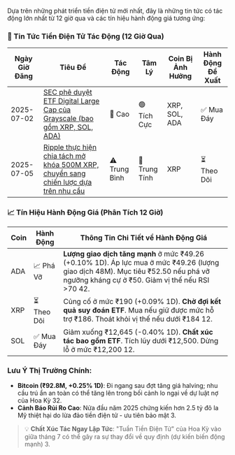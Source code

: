 Dựa trên những phát triển tiền điện tử mới nhất, đây là những tin tức có tác động lớn nhất từ 12 giờ qua và các tín hiệu hành động giá tương ứng:

### 🚨 Tin Tức Tiền Điện Tử Tác Động (12 Giờ Qua)
| Ngày Giờ Đăng       | Tiêu Đề                                                                 | Tác Động    | Tâm Lý   | Coin Bị Ảnh Hưởng | Hành Động Đề Xuất |
|-------------------------|---------------------------------------------------------------------------|-----------|-----------|------------------|------------------|
| 2025-07-02             | [SEC phê duyệt ETF Digital Large Cap của Grayscale (bao gồm XRP, SOL, ADA)](https://www.ccn.com/analysis/crypto/xrp-sol-ada-july-2025-crypto-predictions-sec-grayscale-etf/) | 🚨 Cao   | 🟢 Tích Cực | XRP, SOL, ADA    | ✅ Mua Đáy       |
| 2025-07-05             | [Ripple thực hiện chia tách mở khóa 500M XRP, chuyển sang chiến lược dựa trên nhu cầu](https://www.tradingview.com/news/coinpedia:454192525094b:0-coinpedia-digest-this-week-s-crypto-news-highlights-5-july-2025/) | ⚠️ Trung Bình | 🔵 Trung Tính  | XRP              | ⏳ Theo Dõi         |

### 📈 Tín Hiệu Hành Động Giá (Phân Tích 12 Giờ)
| Coin | Hành Động       | Thông Tin Chi Tiết về Hành Động Giá                                                                 |
|------|--------------|--------------------------------------------------------------------------------------|
| ADA  | 📈 Phá Vỡ  | **Lượng giao dịch tăng mạnh** ở mức ₹49.26 (+0.10% 1D). Áp lực mua ở mức ₹49.26 (lượng giao dịch 48M). Mục tiêu ₹52.50 nếu phá vỡ ngưỡng kháng cự ở ₹50. Giảm vị thế nếu RSI >70 42. |
| XRP  | ⏳ Theo Dõi     | Củng cố ở mức ₹190 (+0.09% 1D). **Chờ đợi kết quả suy đoán ETF**. Mua nếu giữ được mức hỗ trợ ₹186. Thoát khỏi vị thế nếu dưới ₹184 12. |
| SOL  | ✅ Mua Đáy   | Giảm xuống ₹12,645 (-0.40% 1D). **Chất xúc tác bao gồm ETF**. Tích lũy dưới ₹12,500. Dừng lỗ ở mức ₹12,200 12. |

### Lưu Ý Thị Trường Chính:
- **Bitcoin (₹92.8M, +0.25% 1D)**: Đi ngang sau đợt tăng giá halving; nhu cầu trú ẩn an toàn có thể tăng lên trong bối cảnh lo ngại về dự luật nợ của Hoa Kỳ 32.
- **Cảnh Báo Rủi Ro Cao**: Nửa đầu năm 2025 chứng kiến hơn 2.5 tỷ đô la Mỹ thiệt hại do lừa đảo tiền điện tử - ưu tiên bảo mật 3.

> 💡 **Chất Xúc Tác Ngay Lập Tức**: "Tuần Tiền Điện Tử" của Hoa Kỳ vào giữa tháng 7 có thể gây ra sự thay đổi về quy định (dự kiến biến động mạnh) 3.
